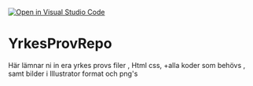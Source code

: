 [![Open in Visual Studio Code](https://classroom.github.com/assets/open-in-vscode-f059dc9a6f8d3a56e377f745f24479a46679e63a5d9fe6f495e02850cd0d8118.svg)](https://classroom.github.com/online_ide?assignment_repo_id=6564475&assignment_repo_type=AssignmentRepo)
# YrkesProvRepo
Här lämnar ni in era yrkes provs filer , Html css,  +alla koder som behövs , samt bilder i Illustrator format och png's
